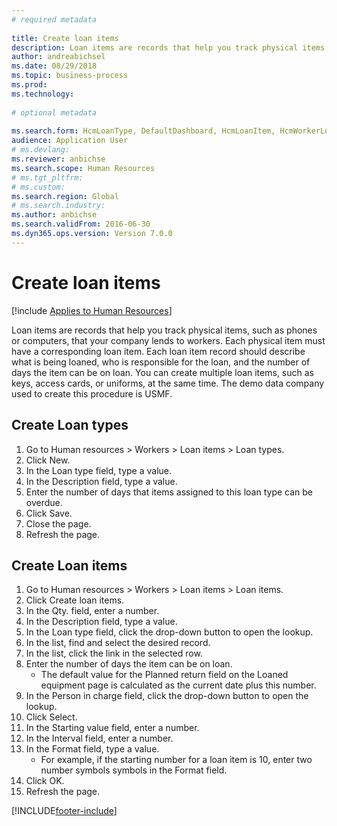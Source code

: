 ```yaml
--- 
# required metadata 
 
title: Create loan items
description: Loan items are records that help you track physical items, such as phones or computers, that your company lends to workers. 
author: andreabichsel
ms.date: 08/29/2018
ms.topic: business-process 
ms.prod:  
ms.technology:  
 
# optional metadata 
 
ms.search.form: HcmLoanType, DefaultDashboard, HcmLoanItem, HcmWorkerLookUp, HcmPersonnelManagementWorkspace  
audience: Application User 
# ms.devlang:  
ms.reviewer: anbichse
ms.search.scope: Human Resources
# ms.tgt_pltfrm:  
# ms.custom:  
ms.search.region: Global
# ms.search.industry: 
ms.author: anbichse
ms.search.validFrom: 2016-06-30 
ms.dyn365.ops.version: Version 7.0.0 
---
```

# Create loan items

[!include [Applies to Human Resources](../includes/applies-to-hr.md)]



Loan items are records that help you track physical items, such as phones or computers, that your company lends to workers. Each physical item must have a corresponding loan item. Each loan item record should describe what is being loaned, who is responsible for the loan, and the number of days the item can be on loan. You can create multiple loan items, such as keys, access cards, or uniforms, at the same time. The demo data company used to create this procedure is USMF.


## Create Loan types
1. Go to Human resources > Workers > Loan items > Loan types.
2. Click New.
3. In the Loan type field, type a value.
4. In the Description field, type a value.
5. Enter the number of days that items assigned to this loan type can be overdue. 
6. Click Save.
7. Close the page.
8. Refresh the page.

## Create Loan items
1. Go to Human resources > Workers > Loan items > Loan items.
2. Click Create loan items.
3. In the Qty. field, enter a number.
4. In the Description field, type a value.
5. In the Loan type field, click the drop-down button to open the lookup.
6. In the list, find and select the desired record.
7. In the list, click the link in the selected row.
8. Enter the number of days the item can be on loan.
    * The default value for the Planned return field on the Loaned equipment page is calculated as the current date plus this number.  
9. In the Person in charge field, click the drop-down button to open the lookup.
10. Click Select.
11. In the Starting value field, enter a number.
12. In the Interval field, enter a number.
13. In the Format field, type a value.
    * For example, if the starting number for a loan item is 10, enter two number symbols symbols in the Format field.  
14. Click OK.
15. Refresh the page.



[!INCLUDE[footer-include](../includes/footer-banner.md)]